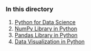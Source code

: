 ### In this directory

 1. [Python for Data Science](Python.md)
 2. [NumPy Library in Python](NumPy.md)
 3. [Pandas Library in Python](Pandas.md)
 4. [Data Visualization in Python](Data-Visualization.md)